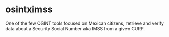 # osintximss
One of the few OSINT tools focused on Mexican citizens, retrieve and verify data about a Security Social Number aka IMSS  from a given CURP.
